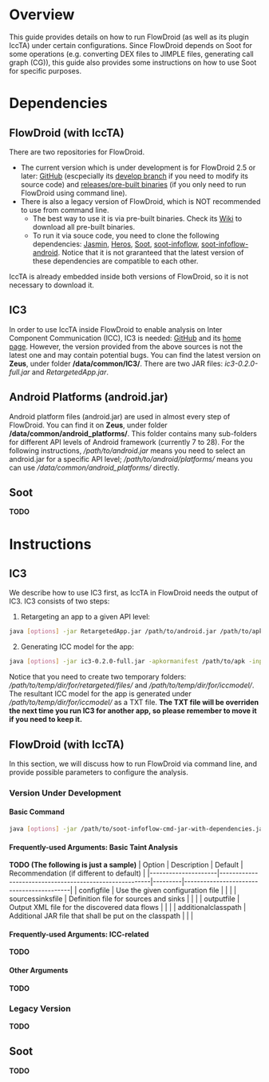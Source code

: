 # Overview

This guide provides details on how to run FlowDroid (as well as its plugin IccTA) under certain configurations. Since FlowDroid depends on Soot for some operations (e.g. converting DEX files to JIMPLE files, generating call graph (CG)), this guide also provides some instructions on how to use Soot for specific purposes.

# Dependencies

## FlowDroid (with IccTA)

There are two repositories for FlowDroid.
- The current version which is under development is for FlowDroid 2.5 or later: [GitHub](https://github.com/secure-software-engineering/FlowDroid) (escpecially its [develop branch](https://github.com/secure-software-engineering/FlowDroid/tree/develop) if you need to modify its source code) and [releases/pre-built binaries](https://github.com/secure-software-engineering/FlowDroid/tree/develop) (if you only need to run FlowDroid using command line).
- There is also a legacy version of FlowDroid, which is NOT recommended to use from command line.
  - The best way to use it is via pre-built binaries. Check its [Wiki](https://github.com/secure-software-engineering/soot-infoflow-android/wiki) to download all pre-built binaries.
  - To run it via souce code, you need to clone the following dependencies: [Jasmin](https://github.com/Sable/jasmin), [Heros](https://github.com/Sable/heros), [Soot](https://github.com/Sable/soot), [soot-infoflow](https://github.com/secure-software-engineering/soot-infoflow), [soot-infoflow-android](https://github.com/adam-p/markdown-here/wiki/Markdown-Cheatsheet#links). Notice that it is not graranteed that the latest version of these dependencies are compatible to each other.

IccTA is already embedded inside both versions of FlowDroid, so it is not necessary to download it.

## IC3

In order to use IccTA inside FlowDroid to enable analysis on Inter Component Communication (ICC), IC3 is needed: [GitHub](https://github.com/siis/ic3) and its [home page](http://siis.cse.psu.edu/ic3/). However, the version provided from the above sources is not the latest one and may contain potential bugs. You can find the latest version on **Zeus**, under folder **/data/common/IC3/**. There are two JAR files: *ic3-0.2.0-full.jar* and *RetargetedApp.jar*.

## Android Platforms (android.jar)

Android platform files (android.jar) are used in almost every step of FlowDroid. You can find it on **Zeus**, under folder **/data/common/android_platforms/**. This folder contains many sub-folders for different API levels of Android framework (currently 7 to 28). For the following instructions, */path/to/android.jar* means you need to select an android.jar for a specific API level; */path/to/android/platforms/* means you can use */data/common/android_platforms/* directly.

## Soot

**TODO** 

# Instructions

## IC3

We describe how to use IC3 first, as IccTA in FlowDroid needs the output of IC3. IC3 consists of two steps:
1. Retargeting an app to a given API level:
```bash
java [options] -jar RetargetedApp.jar /path/to/android.jar /path/to/apk /path/to/temp/dir/for/retargeted/files/ [> /path/to/log/file]
```
2. Generating ICC model for the app:
```bash
java [options] -jar ic3-0.2.0-full.jar -apkormanifest /path/to/apk -input /path/to/temp/dir/for/retargeted/files/ -cp /path/to/android.jar -protobuf /path/to/temp/dir/for/iccmodel/ [> /path/to/log/file]
```
Notice that you need to create two temporary folders: */path/to/temp/dir/for/retargeted/files/* and */path/to/temp/dir/for/iccmodel/*. The resultant ICC model for the app is generated under */path/to/temp/dir/for/iccmodel/* as a TXT file. **The TXT file will be overriden the next time you run IC3 for another app, so please remember to move it if you need to keep it.**

## FlowDroid (with IccTA)

In this section, we will discuss how to run FlowDroid via command line, and provide possible parameters to configure the analysis.

### Version Under Development

#### Basic Command
```bash
java [options] -jar /path/to/soot-infoflow-cmd-jar-with-dependencies.jar -a /path/to/apk -p [/path/to/android/platforms/ (recommended) or /path/to/android.jar] [args]
```

#### Frequently-used Arguments: Basic Taint Analysis

**TODO (The following is just a sample)** 
| Option | Description | Default | Recommendation (if different to default) |
|---------------------|--------------------------------------------------------|---------|------------------------------------------|
| configfile | Use the given configuration file |  |  |
| sourcessinksfile | Definition file for sources and sinks |  |  |
| outputfile | Output XML file for the discovered data flows |  |  |
| additionalclasspath | Additional JAR file that shall be put on the classpath |  |  |

#### Frequently-used Arguments: ICC-related

**TODO** 

#### Other Arguments

**TODO** 

### Legacy Version

**TODO** 

## Soot

**TODO** 